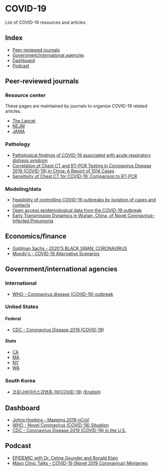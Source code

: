 # COVID-19
List of COVID-19 resources and articles

## Index
- [Peer-reviewed journals](#peer-reviewed-journals)  
- [Government/international agencies](##governmentinternational-agencies)  
- [Dashboard](#Dashboard)  
- [Podcast](#Podcast)  

## Peer-reviewed journals
### Resource center
These pages are maintained by journals to organize COVID-19 related articles.
- [The Lancet](https://www.thelancet.com/coronavirus)  
- [NEJM](https://www.nejm.org/coronavirus)  
- [JAMA](https://jamanetwork.com/journals/jama/pages/coronavirus-alert)

### Pathology
- [Pathological findings of COVID-19 associated with acute respiratory distress syndrom](https://www.thelancet.com/journals/lanres/article/PIIS2213-2600(20)30076-X/)
- [Correlation of Chest CT and RT-PCR Testing in Coronavirus Disease 2019 (COVID-19) in China: A Report of 1014 Cases](https://pubs.rsna.org/doi/10.1148/radiol.2020200642)
- [Sensitivity of Chest CT for COVID-19: Comparison to RT-PCR](https://pubs.rsna.org/doi/10.1148/radiol.2020200432)

### Modeling/data
- [Feasibility of controlling COVID-19 outbreaks by isolation of cases and contacts](https://www.thelancet.com/journals/langlo/article/PIIS2214-109X(20)30074-7/)  
- [Open access epidemiological data from the COVID-19 outbreak](https://www.thelancet.com/journals/laninf/article/PIIS1473-3099(20)30119-5/)
- [Early Transmission Dynamics in Wuhan, China, of Novel Coronavirus–Infected Pneumonia](https://www.nejm.org/doi/full/10.1056/NEJMoa2001316)

## Economics/finance
- [Goldman Sachs - 2020’S BLACK SWAN: CORONAVIRUS](https://www.goldmansachs.com/insights/pages/top-of-mind/coronavirus/report.pdf)
- [Moody's - COVID-19 Alternative Scenarios](https://www.moodysanalytics.com/-/media/article/2020/global-convid19-scenario-narratives.pdf)

## Government/international agencies
### International
- [WHO - Coronavirus disease (COVID-19) outbreak](https://www.health.ny.gov/diseases/communicable/coronavirus/)
### United States
#### Federal
- [CDC - Coronavirus Disease 2019 (COVID-19)](https://www.cdc.gov/coronavirus/2019-ncov/index.html)
#### State
- [CA](https://www.cdph.ca.gov/Programs/CID/DCDC/Pages/Immunization/ncov2019.aspx)
- [MA](https://www.mass.gov/resource/information-on-the-outbreak-of-coronavirus-disease-2019-covid-19)
- [NY](https://www.health.ny.gov/diseases/communicable/coronavirus/)
- [WA](https://www.doh.wa.gov/Emergencies/Coronavirus)

### South Korea
- [코로나바이러스감염증-19(COVID-19)](http://ncov.mohw.go.kr/index_main.jsp) ([English](https://jamanetwork.com/journals/jama/fullarticle/2762130))

## Dashboard
- [Johns Hopkins - Mapping 2019-nCoV](https://systems.jhu.edu/research/public-health/ncov/)
- [WHO - Novel Coronavirus (COVID-19) Situation](https://experience.arcgis.com/experience/685d0ace521648f8a5beeeee1b9125cd)
- [CDC - Coronavirus Disease 2019 (COVID-19) in the U.S.](https://www.cdc.gov/coronavirus/2019-ncov/cases-in-us.html)

## Podcast
- [EPIDEMIC with Dr. Celine Gounder and Ronald Klain](https://podcasts.apple.com/us/podcast/epidemic-with-dr-...celine-gounder-and-ronald-klain/id1499394284)
- [Mayo Clinic Talks - COVID-19 (Novel 2019 Coronavirus) Miniseries](https://podcasts.apple.com/us/podcast/covid-19-novel-2019-coronavirus-miniseries-episode/id1183061010?i=1000464285942)
